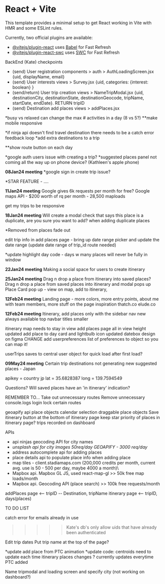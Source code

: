 # React + Vite

This template provides a minimal setup to get React working in Vite with HMR and some ESLint rules.

Currently, two official plugins are available:

- [@vitejs/plugin-react](https://github.com/vitejs/vite-plugin-react/blob/main/packages/plugin-react/README.md) uses [Babel](https://babeljs.io/) for Fast Refresh
- [@vitejs/plugin-react-swc](https://github.com/vitejs/vite-plugin-react-swc) uses [SWC](https://swc.rs/) for Fast Refresh

BackEnd (Kate) checkpoints
- (send) User registration components > auth > AuthLoadingScreen.jsx {uid, displayName, email}
- (send) User interests views > Survey.jsx {uid, categories: {interest: boolean} }
- (send/return) User trip creation views > NameTripModal.jsx {uid, destinationCity, destinationState, destinationGeocode, tripName, startDate, endDate}. RETURN tripID
- (send) Destination add places views > addPlaces.jsx 

<!-- *msg saying this may take up to a minute on auth loading page  -->
<!-- *put char count limit on subheading day names in itinerary page, limit is 32 chars -->
*busy vs relaxed can change the max # activities in a day (8 vs 5?)
**make mobile responsive
<!-- DONE*show number of items in that day when you collapse itinerary day -->
<!-- *make sticky map + suggestions 100vh in itinerary page -->
<!-- *different api for loading city names? -->
<!-- DONE*loading screen while name trip load -->
<!-- *on dashboard, if no city entered and user tries to add trip, code error feedback -->
<!-- DONE*make more aesthetic scrollbars -->
*if ninja api doesn't find travel destination there needs to be a catch error feedback loop 
*add extra destinations to a trip
<!-- *suggested places > load from places api > filter categories from categories state, make horizontally scrollable -->
<!-- *figure out pseudo-class that causes input fields to change color when dropdown suggestion list of old items pop up - img on phone -->
**show route button on each day
<!-- *light bulb on the day that the added location is closest to -->
<!-- *add place via itinerary add place btn inside flowbox -->
<!-- *make suggested places a bottom up panel that swipes horizontally on phone/tablet device widths -->
<!-- *click out of suggested places info -->
*google auth users issue with creating a trip?
*suggested places panel not coming all the way up on phone device? (Kathleen's apple phone)

**08Jan24 meeting**
*google sign in create trip issue?
<!-- *Finish toolTip  -->
<!-- *SAVE FEATURE - save trip, auto-save, edit trip, remove trip, trips on dashboard w/ pop-up -->
<!-- *how much is google api? how long is it free for? -->
*STAR FEATURE - ....

**11Jan24 meeting**
Google gives 6k requests per month for free?
Google maps API - $200 worth of rq per month - 28,500 maploads
<!-- Save trips -->
<!-- Load saved trips -->
<!-- Fix generate itinerary bug that Cheryl found -->
<!-- Figma stickies from Jenny -->
get my trips to be responsive

**18Jan24 meeting**
Will create a modal check that says this place is a duplicate, are you sure you want to add? when adding duplicate places
<!-- Have places updated as well when itinerary is added to or if places are removed -->
<!-- Max 4 places per day -->
<!-- Will create a space/folders for places that didn't make it into the itinerary -->
<!-- *trips on dashboard spacing is weird, give it gap instead of space-between* -->
<!-- loading circle while my trips are loading -->
*Removed from places fade out
<!-- *'# places' on flow box unless screen width is skinny* -->
<!-- Show if place already added on itinerary map place card -->
<!-- make sidebar sticky -->
<!-- sidebar only shows in itinerary page -->
edit trip info in add places page - bring up date range picker and update the date range (update date range of trip_id route needed)
<!-- fade overlay z-index not on top -->
*update highlight day code - days w many places will never be fully in window
<!-- send kate updated trip duration from add places on generate itinerary -->
<!-- update start : end date on dashboard -->

**22Jan24 meeting**
Making a social space for users to create itinerary

**25Jan24 meeting**
Drag n drop a place from itinerary into saved places?
Drag n drop a place from saved places into itinerary and modal pops up 
Place Card pop up - view on map, add to itinerary, 

**12Feb24 meeting**
Landing page - more colors, more entry points, about me with team members, more stuff on the page
inspiration
thatch.co 
elude.co

**12Feb24 meeting**
Itinerary, add places only with the sidebar nav
new always available top navbar
titles smaller
<!-- zeplin product to transfer figma design into code -->
itinerary map needs to stay in view
add places page all in view height
updated add place to day card and lightbulb icon
updated datebox design on figma
CHANGE add userpreferences list of preferences to object so you can map it!

userTrips saves to central user object for quick load after first load?

**09May24 meeting**
Certain trip destinations not generating new suggested places - Japan
<!-- Intermediate step in suggested places loading before switching to new destination's suggested places -->
apikey = 
country jp
lat = 35.6828387
long = 139.7594549
<!-- when go Back from user preferences go back to itinerary tab --> 

Questions?
Will saved places have an 'in itinerary' indication?


REMEMBER TO...
Take out unnecessary routes
Remove unnecessary console.logs
login lock certain routes

geoapify api place objects
calendar selection
draggable place objects
Save itinerary button at the bottom of itinerary page
keep star priority of places in itinerary page?
trips recorded on dashboard

APIs 
- api ninjas geocoding API for city names
- *unsplash api for city images 50req/day*
*GEOAPIFY - 3000 req/day*
- address autocomplete api for adding places
- place details api to populate place info when adding place
- map tiles - client.stadiamaps.com (200,000 credits per month, current avg. use is 50 - 500 per day, maybe 4000 a month)\
- Mapbox api. Mapbox GL JS, used react-map-gl >> 50k free map loads/month
- Mapbox api. Geocoding API (place search) >> 100k free requests/month


addPlaces page <-- tripID -- Destination, tripName
itinerary page <-- tripID, days(places) 


TO DO LIST

<!-- User management -->
catch error for emails already in use
>>>>>Kate's db's only allow uids that have already been authenticated


<!-- AddPlaces Page -->
Edit trip dates 
Put trip name at the top of the page?
<!-- Clear list - are you sure? modal -->

<!-- Itinerary Page -->
*update add place from PTC animation 
*update code: centroids need to update each time itinerary places changes ? currently updates everytime PTC added


<!-- Phone responsive -->
Name tripmodal and loading screen and specify city (not working on dashboard?)




